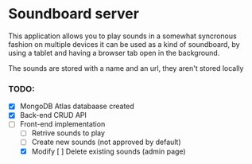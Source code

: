 # Soundboard server

This application allows you to play sounds in a somewhat syncronous fashion on multiple devices it can be used as a kind of soundboard, by using a tablet and having a browser tab open in the background.

The sounds are stored with a name and an url, they aren't stored locally

### TODO:

- [x] MongoDB Atlas databaase created
- [x] Back-end CRUD API
- [ ] Front-end implementation
  - [ ] Retrive sounds to play
  - [ ] Create new sounds (not approved by default)
  - [x] Modify [ ] Delete existing sounds (admin page)
